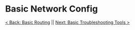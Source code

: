 # Basic Network Config

[< Back: Basic Routing](https://github.com/sxcdennis/Network/blob/master/Basic%20Routing.md "Basic Routing") || [Next: Basic Troubleshooting Tools >](https://github.com/sxcdennis/Network/blob/master/Basic%20Trouble%20Shooting%20Tools.md "Basic Troubleshooting Tools")
